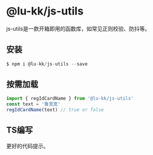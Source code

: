 # @lu-kk/js-utils
<!-- 具体使用请查看文档【[文档地址](http://jintingyo.com/web/js-utils/)】 -->
js-utils是一款开箱即用的函数库，如常见正则校验、防抖等。
## 安装
```javascript
$ npm i @lu-kk/js-utils --save
```

## 按需加载
```javascript
import { regIdCardName } from '@lu-kk/js-utils'
const text = '鲁宽宽'
regIdCardName(text) // true or false
```
## TS编写
更好的代码提示。
